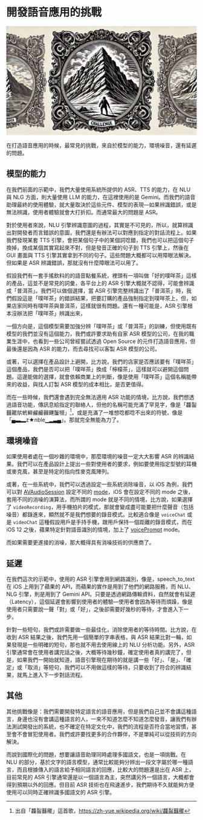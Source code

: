 # 開發語音應用的挑戰

![封面](images/challenges.jpg)

在打造語音應用的時候，最常見的挑戰，來自於模型的能力，環境噪音，還有延遲的問題。

## 模型的能力

在我們前面的示範中，我們大量使用系統所提供的 ASR、TTS 的能力，在 NLU 與 NLG 方面，則大量使用 LLM 的能力，在這裡使用的是 Gemini。而我們的語音助理最終的使用體驗，就大量取決於這些元件、模型的表現—如果辨識錯誤，或是無法辨識，使用者體驗就會大打折扣。而通常最大的問題是 ASR。

對於使用者來說，NLU 引擎辨識意圖的過程，其實是不可見的，所以，就算辨識出對開發者而言錯誤的意圖，我們還是有辦法可以對應到指定的對話流程上。如果我們發現某套 TTS 引擎，會把某個句子中的某個詞唸錯，我們也可以把這個句子換掉，換成某個其實寫起來不對，但是發音正確的句子到 TTS 引擎上，然後在 GUI 畫面與 TTS 引擎其實拿到不同的句子。這些問題大概都可以用障眼法解決。但如果是 ASR 辨識錯誤，那就沒有什麼障眼法可以用了。

假設我們有一套手搖飲料的的語音點餐系統，裡頭有一項叫做「好的噗咩茶」這樣的產品，這並不是常見的詞彙，各平台上的 ASR 引擎大概就不認得，可能會辨識成「普洱茶」。我們可以做個選擇，當 ASR 引擎完整辨識出了「普洱茶」時，我們假設這是「噗咩茶」的錯誤結果，把要訂購的產品強制指定到噗咩茶上，但，如果店家同時有噗咩茶與普洱茶，這樣就很有問題。還有一種可能是，ASR 引擎根本沒辦法把「噗咩茶」辨識出來，

一個方向是，這個模型需要加強分辨「噗咩茶」或「普洱茶」的訓練，但使用既有模型的我們並沒有這個能力，我們或許要求助有自家 ASR 模型的公司，在我的職業生涯中，也看到一些公司曾經嘗試透過 Open Source 的元件打造語音應用，但最後還是因為 ASR 的能力，而去尋找可以客製 ASR 模型的公司。

或著，可以選擇在產品設計上避開，比方說，我們的店家是否應該要有「噗咩茶」這個產品，我們是否可以把「噗咩茶」換成「檸檬茶」，這樣就可以避開這個問題。這邊能做的選擇，就會依賴商業上的判斷，像是使用「噗咩茶」這個名稱能帶來的收益，與找人訂製 ASR 模型的成本相比，是否更值得。

而在一些時候，我們還會遇到完全無法適用 ASR 功能的情境，比方說，我們想透過語音功能，傳訊息給指定的聯絡人，但他的名稱可能充滿了罕見字，像是「龘䶛䨻䎱㸞蚮䡶䴞䴝䯬䬛䰕㹚」[^dalabomba]，或是充滿了一堆想唸都唸不出來的符號，像是「▄▃▂z★nble▁▂▃▄」。那就完全無能為力了。

## 環境噪音

如果使用者處在一個吵雜的環境中，那麼環境的噪音一定大大影響 ASR 的辨識結果。我們可以在產品設計上提出一些對使用者的要求，例如要使用指定型號的耳機或麥克風，甚至是特定的指向性麥克風陣列。

或著，在一些系統中，我們可以透過設定一些系統消除噪音，以 iOS 為例，我們可以對 [AVAudioSession](https://developer.apple.com/documentation/avfaudio/avaudiosession) 設定不同的 [mode](https://developer.apple.com/documentation/avfaudio/avaudiosession/mode)，iOS 會在設定不同的 mode 之後，套用不同的消噪的演算法，而所謂的 mode 就是不同的情境，比方說，如果選擇了 `videoRecording`，用手機拍片的模式，那就會變成盡可能要把什麼聲音（包括噪音）都錄進來，顯然就不是我們想要的錄音模式。比較適合像是 `voiceChat` 或是 `videoChat` 這種假設用戶是手持手機，跟用戶保持一個距離的錄音模式，而在 iOS 12 之後，蘋果特定針對語音識別的情境，加上了 [voicePrompt](https://developer.apple.com/documentation/avfaudio/avaudiosession/mode/2962803-voiceprompt) mode。

而如果需要更進接的消噪，那大概得具有消噪技術的供應商了。

## 延遲

在我們這次的示範中，使用的 ASR 引擎會用到網路識別，像是，speech_to_text 在 iOS 上用到了蘋果的 API，而蘋果的實作是用到了他們的網路服務，而 NLU、NLG 引擎，則是用到了 Gemini API。只要是透過網路傳輸資料，自然就會有延遲（Latency），這個延遲會影響到使用者的體驗—使用者會因為等待而煩躁，像是使用者只需要說一聲「對」或「好」，之後卻需要好幾秒的等待，才會進入下一步。

針對一些短句，我們或許需要做一些最佳化，消除使用者的等待時間。比方說，在收到 ASR 結果之後，我們先用一個簡單的字串表格，與 ASR 結果比對一輪，如果發現是一些明確的短句，那也就不用去使用線上的 NLU 分析功能。另外，ASR 引擎通常會在使用者講完話之後，大概等待幾秒鐘，確定使用者真的講完了，但是，如果我們一開始就知道，語音引擎現在期待的就是講一些「好」、「是」、「確定」或「取消」等短句，我們可以不用做這樣的等待，只要收到了符合的辨識結果，就馬上進入下一步對話流程。

## 其他

其他挑戰像是：我們需要開發特定語言的語音應用，但是我們自己並不會講這種語言，身邊也沒有會講這種語言的人，一來不知道怎麼不知道怎麼發音，讓我們有辦法測試開發出的系統，也不確定在特定文化中，我們的流程是否符合當地習慣，甚至會不會冒犯使用者。我們或許要找更多的合作夥伴，不是單純可以從技術的方向解決。

而說到國際化的問題，想要讓語音助理同時處理多國語文，也是一項挑戰。在 NLU 的部分，基於文字的語言模型，通常比較能夠分辨出一段文字屬於哪一種語言，而且根據傳入的語言給予相同語言的回應，比較大的問題還是出在 ASR 上，目前常見的 ASR 引擎通常還是以一個語言為主，突然講另外一個語言，大概都會得到預期以外的回應。但目前 ASR 技術也在飛速進步，我們期待不久就能夠方便使用可以同時正確辨識多國語文的 ASR 引擎。

[^dalabomba]: 出自「龘䶛䨻䆉」這首歌，https://zh-yue.wikipedia.org/wiki/龘䶛䨻䆉
